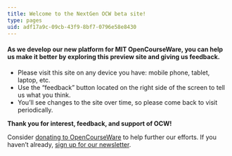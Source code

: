 ```yaml
---
title: Welcome to the NextGen OCW beta site!
type: pages
uid: adf17a9c-09cb-43f9-8bf7-0796e58e8430
---
```

#### **As we develop our new platform for MIT OpenCourseWare, you can help us make it better by exploring this preview site and giving us feedback.**

- Please visit this site on any device you have: mobile phone, tablet, laptop, etc.
- Use the “feedback” button located on the right side of the screen to tell us what you think.
- You’ll see changes to the site over time, so please come back to visit periodically.

**Thank you for interest, feedback, and support of OCW!**

Consider [donating to OpenCourseWare](https://giving.mit.edu/give/to/ocw/?utm_source=ocw&utm_medium=nextgen&utm_campaign=20th) to help further our efforts. If you haven’t already, [sign up for our newsletter](https://ocw.mit.edu/subscribe/index.htm?utm_source=nextgenocw).